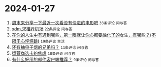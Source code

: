 # 2024-01-27

1. [周末来分享一下最近一次看没有快进的电影吧](https://www.v2ex.com/t/1011960) `33条评论` `问与答`
1. [xdm,求推荐机场](https://www.v2ex.com/t/1011962) `22条评论` `问与答`
1. [在你的人生中有遇到哪些，第一眼就让你心都要融化了的女生，有哪些？(不限于心怦怦跳)](https://www.v2ex.com/t/1011977) `19条评论` `生活`
1. [还有抽电子烟的兄弟吗？](https://www.v2ex.com/t/1011968) `11条评论` `问与答`
1. [运营商选卡的焦虑](https://www.v2ex.com/t/1011965) `10条评论` `问与答`
1. [有什么好用的邮件客户端推荐？](https://www.v2ex.com/t/1011975) `9条评论` `问与答`
